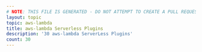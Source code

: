 ```yaml
---
# NOTE: THIS FILE IS GENERATED - DO NOT ATTEMPT TO CREATE A PULL REQUEST TO UPDATE THE DATA. 
layout: topic
topic: aws-lambda
title: aws-lambda Serverless Plugins
description: '30 aws-lambda ServerLess Plugins'
count: 30
---
```

